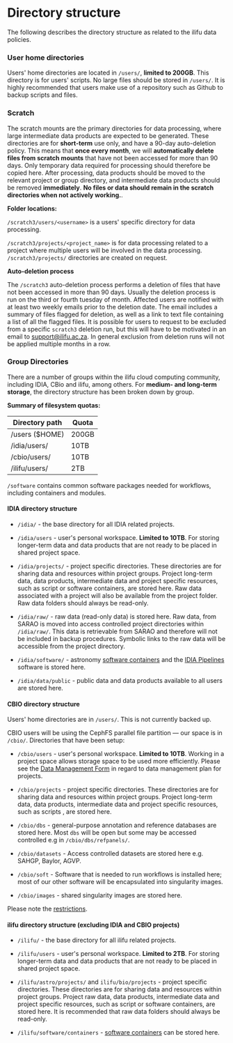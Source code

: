# Directory structure

The following describes the directory structure as related to the ilifu data policies.

### User home directories

Users' home directories are located in `/users/`, **limited to 200GB**. This directory is for users' scripts. No large files should be stored in `/users/`. It is highly recommended that users make use of a repository such as Github to backup scripts and files.

### Scratch

The scratch mounts are the primary directories for data processing, where large intermediate data products are expected to be generated.
These directories are for **short-term** use only, and have a 90-day auto-deletion policy. This means that **once every month**, we will **automatically delete files from scratch mounts** that have not been accessed for more than 90 days. Only temporary data required for processing should therefore be copied here. After processing, data products should be moved to the relevant project or group directory, and intermediate data products should be removed **immediately**. **No files or data should remain in the scratch directories when not actively working.**.

**Folder locations:**  

`/scratch3/users/<username>` is a users' specific directory for data processing.

`/scratch3/projects/<project_name>` is for data processing related to a project where multiple users will be involved in the data processing. `/scratch3/projects/` directories are created on request.

**Auto-deletion process**

The `/scratch3` auto-deletion process performs a deletion of files that have not been accessed in more than 90 days. Usually the deletion process is run on the third or fourth tuesday of month. Affected users are notified with at least two weekly emails prior to the deletion date. The email includes a summary of files flagged for deletion, as well as a link to text file containing a list of all the flagged files. It is possible for users to request to be excluded from a specific `scratch3` deletion run, but this will have to be motivated in an email to support@ilifu.ac.za. In general exclusion from deletion runs will not be applied multiple months in a row.

### Group Directories

There are a number of groups within the ilifu cloud computing community, including IDIA, CBio and ilifu, among others. For **medium- and long-term storage**, the directory structure has been broken down by group.

**Summary of filesystem quotas:**

| Directory path      | Quota          |
|---------------------|----------------|
| /users ($HOME)      | 200GB          |
| /idia/users/        | 10TB           |
| /cbio/users/        | 10TB           |
| /ilifu/users/       | 2TB            |

`/software` contains common software packages needed for workflows, including containers and modules.


#### IDIA directory structure

* `/idia/` - the base directory for all IDIA related projects.

* `/idia/users` - user's personal workspace. **Limited to 10TB**. For storing longer-term data and data products that are not ready to be placed in shared project space.

* `/idia/projects/` - project specific directories. These directories are for sharing data and resources within project groups. Project long-term data, data products, intermediate data and project specific resources, such as script or software containers, are stored here. Raw data associated with a project will also be available from the project folder. Raw data folders should always be read-only.

* `/idia/raw/` - raw data (read-only data) is stored here. Raw data, from SARAO is moved into access controlled project directories within `/idia/raw/`. This data is retrievable from SARAO and therefore will not be included in backup procedures. Symbolic links to the raw data will be accessible from the project directory.

* `/idia/software/` - astronomy [software containers](tech_docs/software_environments?id=singularity-containers) and the [IDIA Pipelines](https://idia-pipelines.github.io/) software is stored here.

* `/idia/data/public` - public data and data products available to all users are stored here.

#### CBIO directory structure

Users' home directories are in `/users/`. This is not currently backed up.

CBIO users will be using the CephFS parallel file partition — our space is in `/cbio/`. Directories that have been setup:
* `/cbio/users` - user's personal workspace. **Limited to 10TB**. Working in a project space allows storage space to be used more efficiently. Please see the [Data Management Form](/bioinformatics/cbio#data-management-plan-for-projects) in regard to data management plan for projects.

* `/cbio/projects` - project specific directories. These directories are for sharing data and resources within project groups. Project long-term data, data products, intermediate data and project specific resources, such as scripts , are stored here.

* `/cbio/dbs` - general-purpose annotation and reference databases are stored here. Most `dbs` will be open but some may be accessed controlled e.g in `/cbio/dbs/refpanels/`.

* `/cbio/datasets` - Access controlled datasets are stored here e.g. SAHGP, Baylor, AGVP.

* `/cbio/soft` - Software that is needed to run workflows is installed here; most of our other software will be encapsulated into singularity images.

* `/cbio/images` - shared singularity images are stored here.

Please note the [restrictions](/bioinformatics/cbio#restrictions).

#### ilifu directory structure (excluding IDIA and CBIO projects)

* `/ilifu/` - the base directory for all ilifu related projects.

* `/ilifu/users` - user's personal workspace. **Limited to 2TB**. For storing longer-term data and data products that are not ready to be placed in shared project space.

* `/ilifu/astro/projects/` and `ilifu/bio/projects` - project specific directories. These directories are for sharing data and resources within project groups. Project raw data, data products, intermediate data and project specific resources, such as script or software containers, are stored here. It is recommended that raw data folders should always be read-only.

* `/ilifu/software/containers` - [software containers](tech_docs/software_environments?id=singularity-containers) can be stored here.
